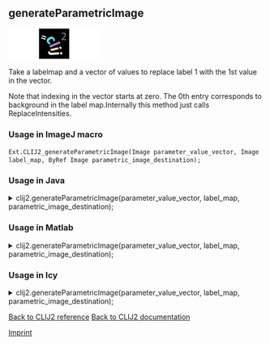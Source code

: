 ## generateParametricImage
<img src="images/mini_empty_logo.png"/><img src="images/mini_clij2_logo.png"/><img src="images/mini_empty_logo.png"/>

Take a labelmap and a vector of values to replace label 1 with the 1st value in the vector. 

Note that indexing in the vector starts at zero. The 0th entry corresponds to background in the label map.Internally this method just calls ReplaceIntensities.


### Usage in ImageJ macro
```
Ext.CLIJ2_generateParametricImage(Image parameter_value_vector, Image label_map, ByRef Image parametric_image_destination);
```




### Usage in Java


<details>

<summary>
clij2.generateParametricImage(parameter_value_vector, label_map, parametric_image_destination);
</summary>
<pre class="highlight">// init CLIJ and GPU
import net.haesleinhuepf.clij2.CLIJ2;
import net.haesleinhuepf.clij.clearcl.ClearCLBuffer;
CLIJ2 clij2 = CLIJ2.getInstance();

// get input parameters
ClearCLBuffer parameter_value_vector = clij2.push(parameter_value_vectorImagePlus);
ClearCLBuffer label_map = clij2.push(label_mapImagePlus);
parametric_image_destination = clij2.create(parameter_value_vector);
</pre>

<pre class="highlight">
// Execute operation on GPU
clij2.generateParametricImage(parameter_value_vector, label_map, parametric_image_destination);
</pre>

<pre class="highlight">
//show result
parametric_image_destinationImagePlus = clij2.pull(parametric_image_destination);
parametric_image_destinationImagePlus.show();

// cleanup memory on GPU
clij2.release(parameter_value_vector);
clij2.release(label_map);
clij2.release(parametric_image_destination);
</pre>

</details>





### Usage in Matlab


<details>

<summary>
clij2.generateParametricImage(parameter_value_vector, label_map, parametric_image_destination);
</summary>
<pre class="highlight">% init CLIJ and GPU
clij2 = init_clatlab();

% get input parameters
parameter_value_vector = clij2.pushMat(parameter_value_vector_matrix);
label_map = clij2.pushMat(label_map_matrix);
parametric_image_destination = clij2.create(parameter_value_vector);
</pre>

<pre class="highlight">
% Execute operation on GPU
clij2.generateParametricImage(parameter_value_vector, label_map, parametric_image_destination);
</pre>

<pre class="highlight">
% show result
parametric_image_destination = clij2.pullMat(parametric_image_destination)

% cleanup memory on GPU
clij2.release(parameter_value_vector);
clij2.release(label_map);
clij2.release(parametric_image_destination);
</pre>

</details>





### Usage in Icy


<details>

<summary>
clij2.generateParametricImage(parameter_value_vector, label_map, parametric_image_destination);
</summary>
<pre class="highlight">// init CLIJ and GPU
importClass(net.haesleinhuepf.clicy.CLICY);
importClass(Packages.icy.main.Icy);

clij2 = CLICY.getInstance();

// get input parameters
parameter_value_vector_sequence = getSequence();
parameter_value_vector = clij2.pushSequence(parameter_value_vector_sequence);
label_map_sequence = getSequence();
label_map = clij2.pushSequence(label_map_sequence);
parametric_image_destination = clij2.create(parameter_value_vector);
</pre>

<pre class="highlight">
// Execute operation on GPU
clij2.generateParametricImage(parameter_value_vector, label_map, parametric_image_destination);
</pre>

<pre class="highlight">
// show result
parametric_image_destination_sequence = clij2.pullSequence(parametric_image_destination)
Icy.addSequence(parametric_image_destination_sequence);
// cleanup memory on GPU
clij2.release(parameter_value_vector);
clij2.release(label_map);
clij2.release(parametric_image_destination);
</pre>

</details>



[Back to CLIJ2 reference](https://clij.github.io/clij2-docs/reference)
[Back to CLIJ2 documentation](https://clij.github.io/clij2-docs)

[Imprint](https://clij.github.io/imprint)
